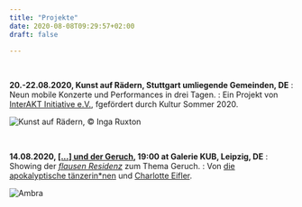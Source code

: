 ```yaml
---
title: "Projekte"
date: 2020-08-08T09:29:57+02:00
draft: false

---
```


&nbsp;

**20.-22.08.2020, Kunst auf Rädern, Stuttgart umliegende Gemeinden, DE**
:   Neun mobile Konzerte und Performances in drei Tagen. 
:   Ein Projekt von [InterAKT Initiative e.V.](https://interakt-initiative.com/), fgefördert durch Kultur Sommer 2020.

![Kunst auf Rädern, © Inga Ruxton](/upcoming/kur.gif)

&nbsp;

**14.08.2020, [[...] und der Geruch](https://flausen.plus/residenz/50-prometheus-und-der-geruch/), 19:00 at Galerie KUB, Leipzig, DE**
:   Showing der [*flausen Residenz*](https://flausen.plus/residenz) zum Thema Geruch.
:   Von [die apokalyptische tänzerin*nen](https://www.apocalypse.dance/) und [Charlotte Eifler](http://charlotteeifler.works/).  

![Ambra](/upcoming/ambra.png)

&nbsp;
